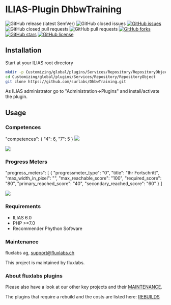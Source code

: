 ILIAS-Plugin DhbwTraining
============
![GitHub release (latest SemVer)](https://img.shields.io/github/v/release/fluxapps/DhbwTraining?style=flat-square)
![GitHub closed issues](https://img.shields.io/github/issues-closed/fluxapps/DhbwTraining?style=flat-square&color=success)
[![GitHub issues](https://img.shields.io/github/issues/fluxapps/DhbwTraining?style=flat-square&color=yellow)](https://github.com/fluxapps/DhbwTraining/issues)
![GitHub closed pull requests](https://img.shields.io/github/issues-pr-closed/fluxapps/DhbwTraining?style=flat-square&color=success)
![GitHub pull requests](https://img.shields.io/github/issues-pr/fluxapps/DhbwTraining?style=flat-square&color=yellow)
[![GitHub forks](https://img.shields.io/github/forks/fluxapps/DhbwTraining?style=flat-square&color=blueviolet)](https://github.com/fluxapps/DhbwTraining/network)
[![GitHub stars](https://img.shields.io/github/stars/fluxapps/DhbwTraining?style=flat-square&color=blueviolet)](https://github.com/fluxapps/DhbwTraining/stargazers)
[![GitHub license](https://img.shields.io/github/license/fluxapps/DhbwTraining?style=flat-square)](https://github.com/fluxapps/DhbwTraining/blob/main/LICENSE.md)

## Installation
Start at your ILIAS root directory
```bash
mkdir -p Customizing/global/plugins/Services/Repository/RepositoryObject
cd Customizing/global/plugins/Services/Repository/RepositoryObject
git clone https://github.com/surlabs/DhbwTraining.git
```
As ILIAS administrator go to "Administration->Plugins" and install/activate the plugin.  

## Usage
### Competences

"competences": {
    "4": 6,
    "7": 5
}
![](docs/competence_skill_id.png)

![](docs/Portfolio.png)
    
### Progress Meters

"progress_meters": [
{
  "progressmeter_type": "0",
  "title": "Ihr Fortschritt",
  "max_width_in_pixel": "",
  "max_reachable_score": "100",
  "required_score": "80",
  "primary_reached_score": "40",
  "secondary_reached_score": "60"
}
]

![](docs/Progressmeter.png)

### Requirements
* ILIAS 6.0
* PHP >=7.0
* Recommender Phython Software

### Maintenance
fluxlabs ag, support@fluxlabs.ch

This project is maintained by fluxlabs.

### About fluxlabs plugins

Please also have a look at our other key projects and their [MAINTENANCE](https://github.com/fluxapps/docs/blob/8ce4309b0ac64c039d29204c2d5b06723084c64b/assets/MAINTENANCE.png).

The plugins that require a rebuild and the costs are listed here: [REBUILDS](https://github.com/fluxapps/docs/blob/8ce4309b0ac64c039d29204c2d5b06723084c64b/assets/REBUILDS.png)

